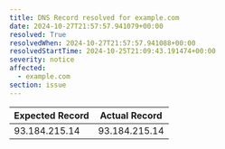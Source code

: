 ```yaml
---
title: DNS Record resolved for example.com
date: 2024-10-27T21:57:57.941079+00:00
resolved: True
resolvedWhen: 2024-10-27T21:57:57.941088+00:00
resolvedStartTime: 2024-10-25T21:09:43.191474+00:00
severity: notice
affected:
  - example.com
section: issue
---
```


| Expected Record  | Actual Record  |
|------------------|----------------|
| 93.184.215.14 | 93.184.215.14 |
